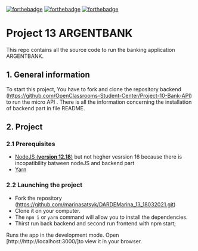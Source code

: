 [![forthebadge](https://forthebadge.com/images/badges/made-with-javascript.svg)](https://forthebadge.com)
[![forthebadge](https://forthebadge.com/images/badges/uses-css.svg)](https://forthebadge.com)
[![forthebadge](https://forthebadge.com/images/badges/uses-git.svg)](https://forthebadge.com)

# Project 13 ARGENTBANK

This repo contains all the source code to run the banking application ARGENTBANK.

## 1. General information

To start this project, You have to fork and clone the repository backend
(https://github.com/OpenClassrooms-Student-Center/Project-10-Bank-API) to run the micro API .
There is all the information concerning the installation of backend part in file README.

## 2. Project

### 2.1 Prerequisites

-   [NodeJS (**version 12.18**)](https://nodejs.org/en/) but not hegher vesrsion 16 because there is incopatibility batween nodeJS and backend part
-   [Yarn](https://yarnpkg.com/)

### 2.2 Launching the project

-   Fork the repository (https://github.com/marinasatsyk/DARDEMarina_13_18032021.git)
-   Clone it on your computer.
-   The `npm i` or `yarn` command will allow you to install the dependencies.
-   Thirst run back backend and second run frontend with npm start;

Runs the app in the development mode.
Open [http://http://localhost:3000/]to view it in your browser.
